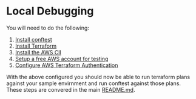 # Local Debugging

You will need to do the following:
1. [Install conftest](https://www.conftest.dev/install/)
2. [Install Terraform](https://developer.hashicorp.com/terraform/tutorials/aws-get-started/install-cli)
3. [Install the AWS ClI](https://docs.aws.amazon.com/cli/latest/userguide/getting-started-install.html)
3. [Setup a free AWS account for testing](https://aws.amazon.com/free)
4. [Configure AWS Terraform Authentication](https://registry.terraform.io/providers/hashicorp/aws/latest/docs#authentication-and-configuration)

With the above configured you should now be able to run terraform plans against your sample envirnment and run conftest against those plans. These steps are convered in the main [README.md](README.md).